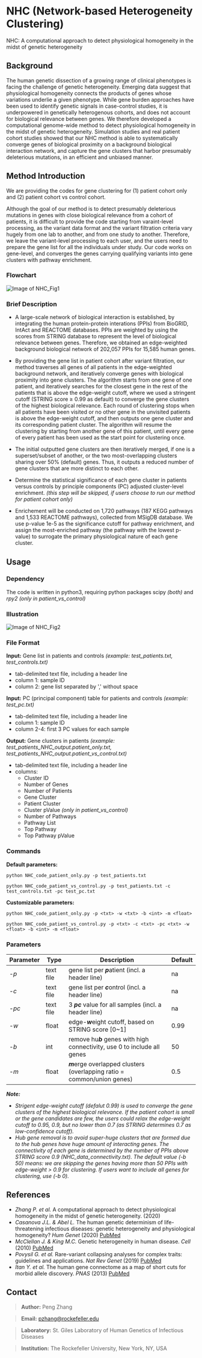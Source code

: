 # NHC (Network-based Heterogeneity Clustering)
NHC: A computational approach to detect physiological homogeneity in the midst of genetic heterogeneity

## Background
The human genetic dissection of a growing range of clinical phenotypes is facing the challenge of genetic heterogeneity. Emerging data suggest that physiological homogeneity connects the products of genes whose variations underlie a given phenotype. While gene burden approaches have been used to identify genetic signals in case-control studies, it is underpowered in genetically heterogenous cohorts, and does not account for biological relevance between genes. We therefore developed a computational genome-wide method to detect physiological homogeneity in the midst of genetic heterogeneity. Simulation studies and real patient cohort studies showed that our NHC method is able to systematically converge genes of biological proximity on a background biological interaction network, and capture the gene clusters that harbor presumably deleterious mutations, in an efficient and unbiased manner. 

## Method Introduction
We are providing the codes for gene clustering for (1) patient cohort only and (2) patient cohort vs control cohort.

Although the goal of our method is to detect presumably deleterious mutations in genes with close biological relevance from a cohort of patients, it is difficult to provide the code starting from varaint-level processing, as the variant data format and the variant filtration criteria vary hugely from one lab to another, and from one study to another. Therefore, we leave the variant-level processing to each user, and the users need to prepare the gene list for all the individuals under study. Our code works on gene-level, and converges the genes carrying qualifying variants into gene clusters with pathway enrichment.

### Flowchart
![Image of NHC_Fig1](http://shiva.rockefeller.edu/NHC/NHC_GitHub_Fig_1.png)

### Brief Description
- A large-scale network of biological interaction is established, by integrating the human protein-protein interations (PPIs) from BioGRID, IntAct and REACTOME databases. PPIs are weighted by using the scores from STRING database to represent the level of biological relevance between genes. Therefore, we obtained an edge-weighted background biological network of 202,057 PPIs for 15,585 human genes.

- By providing the gene list in patient cohort after variant filtration, our method traverses all genes of all patients in the edge-weighted background network, and iteratively converge genes with biological proximity into gene clusters. The algorithm starts from one gene of one patient, and iteratively searches for the closest gene in the rest of the patients that is above the edge-weight cutoff, where we used a stringent cutoff (STRING score ≥ 0.99 as default) to converge the gene clusters of the highest biological relevance. Each round of clustering stops when all patients have been visited or no other gene in the unvisited patients is above the edge-weight cutoff, and then outputs one gene cluster and its corresponding patient cluster. The algorithm will resume the clustering by starting from another gene of this patient, until every gene of every patient has been used as the start point for clustering once.

- The initial outputted gene clusters are then iteratively merged, if one is a superset/subset of another, or the two most-overlapping clusters sharing over 50% (default) genes. Thus, it outputs a reduced number of gene clusters that are more distinct to each other.

- Determine the statistical significance of each gene cluster in patients versus controls by principle components (PC) adjusted cluster-level enrichment. *(this step will be skipped, if users choose to run our method for patient cohort only)*

- Enrichement will be conducted on 1,720 pathways (187 KEGG pathways and 1,533 REACTOME pathways), collected from MSigDB database. We use p-value 1e-5 as the significance cutoff for pathway enrichment, and assign the most-enriched pathway (the pathway with the lowest p-value) to surrogate the primary physiological nature of each gene cluster.

## Usage
### Dependency
The code is written in python3, requiring python packages scipy *(both)* and *rpy2 (only in patient_vs_control)*

### Illustration  
![Image of NHC_Fig2](http://shiva.rockefeller.edu/NHC/NHC_GitHub_Fig_2.png)

### File Format
**Input:** Gene list in patients and controls *(example: test_patients.txt, test_controls.txt)*
- tab-delimited text file, including a header line
- column 1: sample ID
- column 2: gene list separated by ',' without space

**Input:** PC (principal component) table for patients and controls *(example: test_pc.txt)*
- tab-delimited text file, including a header line
- column 1: sample ID
- column 2-4: first 3 PC values for each sample

**Output:** Gene clusters in patients *(example: test_patients_NHC_output.patient_only.txt, test_patients_NHC_output.patient_vs_control.txt)*
- tab-delimited text file, including a header line
- columns:
  - Cluster ID
  - Number of Genes
  - Number of Patients
  - Gene Cluster
  - Patient Cluster
  - Cluster pValue *(only in patient_vs_control)*
  - Number of Pathways
  - Pathway List
  - Top Pathway
  - Top Pathway pValue

### Commands
**Default parameters:**
```
python NHC_code_patient_only.py -p test_patients.txt
```
```
python NHC_code_patient_vs_control.py -p test_patients.txt -c test_controls.txt -pc test_pc.txt
```

**Customizable parameters:**
```
python NHC_code_patient_only.py -p <txt> -w <txt> -b <int> -m <float>
```
```
python NHC_code_patient_vs_control.py -p <txt> -c <txt> -pc <txt> -w <float> -b <int> -m <float>
```

### Parameters
Parameter | Type | Description | Default
----------|------|-------------|--------------
*-p*|text file|gene list per ***p***atient (incl. a header line)|na
*-c*|text file|gene list per ***c***ontrol (incl. a header line)|na
*-pc*|text file|3 ***pc*** value for all samples (incl. a header line)|na
*-w*|float|edge-***w***eight cutoff, based on STRING score [0~1]|0.99
*-b*|int|remove hu***b*** genes with high connectivity, use 0 to include all genes|50
*-m*|float|***m***erge overlapped clusters (overlapping ratio = common/union genes)|0.5

***Note:***
- *Strigent edge-weight cutoff (defalut 0.99) is used to converge the gene clusters of the highest biological relevance. If the patient cohort is small or the gene candidates are few, the users could relax the edge-weight cutoff to 0.95, 0.9, but no lower than 0.7 (as STRING determines 0.7 as low-confidence cutoff).*
- *Hub gene removal is to avoid super-huge clusters that are formed due to the hub genes have huge amount of interacting genes. The connectivity of each gene is determined by the number of PPIs above STRING score 0.9 (NHC_data_connectivity.txt). The default value (-b 50) means: we are skipping the genes having more than 50 PPIs with edge-weight > 0.9 for clustering. If users want to include all genes for clustering, use (-b 0).*

## References
- *Zhang P. et al.* A computational approach to detect physiological homogeneity in the midst of genetic heterogeneity. (2020)
- *Casanova J.L. & Abel L.* The human genetic determinism of life-threatening infectious diseases: genetic heterogeneity and physiological homogeneity? *Hum Genet* (2020) [PubMed](https://pubmed.ncbi.nlm.nih.gov/32462426/)
- *McClellan J. & King M.C.* Genetic heterogeneity in human disease. *Cell* (2010) [PubMed](https://pubmed.ncbi.nlm.nih.gov/20403315/)
- *Povysil G. et al.* Rare-variant collapsing analyses for complex traits: guidelines and applications. *Nat Rev Genet* (2019) [PubMed](https://pubmed.ncbi.nlm.nih.gov/31605095/)
- *Itan Y. et al.* The human gene connectome as a map of short cuts for morbid allele discovery. *PNAS* (2013) [PubMed](https://pubmed.ncbi.nlm.nih.gov/23509278/)

## Contact
> **Author:** Peng Zhang

> **Email:** pzhang@rockefeller.edu

> **Laboratory:** St. Giles Laboratory of Human Genetics of Infectious Diseases

> **Institution:** The Rockefeller University, New York, NY, USA
